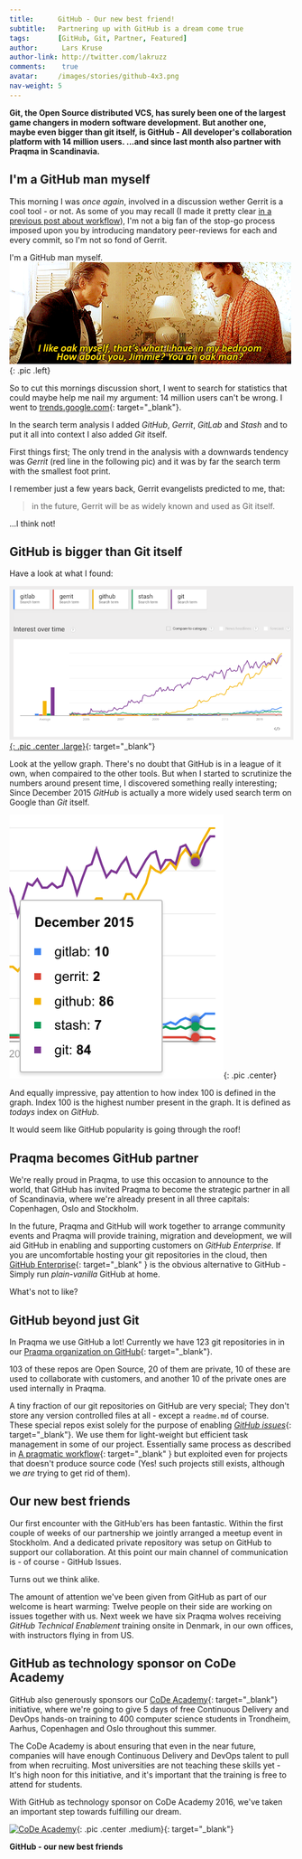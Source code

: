 ```yaml
---
title:      GitHub - Our new best friend!
subtitle:   Partnering up with GitHub is a dream come true
tags:       [GitHub, Git, Partner, Featured]
author:      Lars Kruse
author-link: http://twitter.com/lakruzz
comments:    true
avatar:     /images/stories/github-4x3.png
nav-weight: 5
---
```


__Git, the Open Source distributed VCS, has surely been one of the largest game changers in modern software development. But another one, maybe even bigger than git itself, is GitHub - All developer's collaboration platform with 14 million users. ...and since last month also partner with Praqma in Scandinavia.__
<!--break-->

## I'm a GitHub man myself

This morning I was _once again_, involved in a discussion wether Gerrit is a cool tool - or not. As some of you may recall (I made it pretty clear [in a previous post about workflow](/stories/a-pragmatic-workflow/)), I'm not a big fan of the stop-go process imposed upon you by introducing mandatory peer-reviews for each and every commit, so I'm not so fond of Gerrit.

I'm a GitHub man myself. ![I'm an Oak man](/images/stories/oak-man.gif){: .pic  .left}

So to cut this mornings discussion short, I went to search for statistics that could maybe help me nail my argument: 14 million users can't be wrong. I went to [trends.google.com](https://www.google.com/trends/explore#cat=0-5-32&q=gitlab%2C%20gerrit%2C%20github%2C%20stash%2C%20git&cmpt=q&tz=Etc%2FGMT-2){: target="_blank"}.

In the search term analysis I added _GitHub_, _Gerrit_, _GitLab_ and _Stash_ and to put it all into context I also added _Git_ itself.

First things first; The only trend in the analysis with a downwards tendency was _Gerrit_ (red line in the following pic) and it was by far the search term with the smallest foot print.

I remember just a few years back, Gerrit evangelists predicted to me, that:

>in the future, Gerrit will be as widely known and used as Git itself.

...I think not!

## GitHub is bigger than Git itself

Have a look at what I found:

[![GitGub Stats](/images/stories/github-stats.png){: .pic .center .large}](https://www.google.com/trends/explore#cat=0-5-32&q=gitlab%2C%20gerrit%2C%20github%2C%20stash%2C%20git&cmpt=q&tz=Etc%2FGMT-2){: target="_blank"}

Look at the yellow graph. There's no doubt that GitHub is in a league of it own, when compaired to the other tools. But when I started to scrutinize the numbers around present time, I discovered something really interesting; Since December 2015 _GitHub_ is actually a more widely used search term on Google than _Git_ itself.

![GitHub vs Git](/images/stories/github-vs-git.png){: .pic .center}

And equally impressive, pay attention to how index 100 is defined in the graph.  Index 100 is the highest number present in the graph. It is defined as _todays_ index on _GitHub_.

It would seem like GitHub popularity is going through the roof!

## Praqma becomes GitHub partner

We're really proud in Praqma, to use this occasion to announce to the world, that GitHub has invited Praqma to become the strategic partner in all of Scandinavia, where we're already present in all three capitals: Copenhagen, Oslo and Stockholm.

In the future, Praqma and GitHub will work together to arrange community events and Praqma will provide training, migration and development, we will aid GitHub in enabling and supporting customers on _GitHub Enterprise_. If you are uncomfortable hosting your git repositories in the cloud, then [GitHub Enterprise](https://enterprise.github.com/features){: target="_blank" } is the obvious alternative to GitHub - Simply run _plain-vanilla_ GitHub at home.

What's not to like?

## GitHub beyond just Git

In Praqma we use GitHub a lot! Currently we have 123 git repositories in in our [Praqma organization on GitHub](https://github.com/Praqma){: target="_blank"}.

103 of these repos are Open Source, 20 of them are private, 10 of these are used to collaborate with customers, and another 10 of the private ones are used  internally in Praqma.

A tiny fraction of our git repositories on GitHub are very special; They don't store any version controlled files at all - except a `readme.md` of course. These special repos exist solely for the purpose of enabling [_GitHub issues_](https://guides.github.com/features/issues/){: target="_blank"}.
We use them for light-weight but efficient task management in some of our project. Essentially same process as described in [A pragmatic workflow](http://www.praqma.com/stories/a-pragmatic-workflow/){: target="_blank" } but exploited even for projects that doesn't produce source code (Yes! such projects still exists, although we _are_ trying to get rid of them).

## Our new best friends
Our first encounter with the GitHub'ers has been fantastic. Within the first couple of weeks of our partnership we jointly arranged a meetup event in Stockholm. And a dedicated private repository was setup on GitHub to support our collaboration. At this point our main channel of communication is - of course -  GitHub Issues.

Turns out we think alike.

The amount of attention we've been given from GitHub as part of our welcome is heart warming: Twelve people on their side are working on issues together with us. Next week we have six Praqma wolves receiving _GitHub Technical Enablement_ training onsite in Denmark, in our own offices, with instructors flying in from US.

## GitHub as technology sponsor on CoDe Academy
GitHub also generously sponsors our [CoDe Academy](http://www.code-conf.com/academy2016){: target="_blank"} initiative, where we're going to give 5 days of free Continuous Delivery and DevOps hands-on training to 400 computer science students in Trondheim, Aarhus, Copenhagen and Oslo throughout this summer.

The CoDe Academy is about ensuring that even in the near future, companies will have enough Continuous Delivery and DevOps talent to pull from when recruiting. Most universities are not teaching these skills yet - It's high noon for this initiative, and it's important that the training is free to attend for students.

With GitHub as technology sponsor on CoDe Academy 2016, we've taken an important step towards fulfilling our dream.

[![CoDe Academy](http://www.code-conf.com/images/pages/academy2016/event-main.jpg)](http://www.code-conf.com/academy2016){: .pic .center .medium}{: target="_blank"}

__GitHub - our new best friends__
